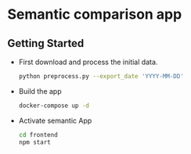 # Semantic comparison app

## Getting Started

- First download and process the initial data.
  ```bash
  python preprocess.py --export_date 'YYYY-MM-DD'
  ```
- Build the app
  ```bash
  docker-compose up -d
  ```
- Activate semantic App
  ```bash
  cd frontend
  npm start
  ```
